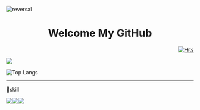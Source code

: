![reversal](https://capsule-render.vercel.app/api?type=slice&desc=dltpals222's%20github&rotate=8&descAlign=89&descAlignY=38&animation=fadeIn&color=auto&fontColor=ffffff)

  <h1 align="center">Welcome My GitHub</h1> 
  <div align="right">
    
  [![Hits](https://hits.seeyoufarm.com/api/count/incr/badge.svg?url=https%3A%2F%2Fgithub.com%2Fdltpals222%2Fhit-counter&count_bg=%2379C83D&title_bg=%23555555&icon=&icon_color=%23E7E7E7&title=hits&edge_flat=false)](https://hits.seeyoufarm.com)
</div>

[![](https://raw.githubusercontent.com/vn7n24fzkq/github-profile-summary-cards-example/master/profile-summary-card-output/vue/3-stats.svg)](https://github.com/vn7n24fzkq/github-profile-summary-cards)

![Top Langs](https://github-readme-stats.vercel.app/api/top-langs/?username=dltpals222&layout=compact)

---
📑skill 
<div style="display:flex; flex-direction:row;">
<img src="https://img.shields.io/badge/html5-E34F26?style=flat-square&logo=html5&logoColor=white"/>
<img src="https://img.shields.io/badge/css3-1572B6?style=flat-square&logo=css3&logoColor=white"/>
<img src="https://img.shields.io/badge/javascript-F7DF1E?style=flat-square&logo=javascript&logoColor=white"/>


</div>

<!-- <a href="https://github.com/dltpals222" target="_blank"><img src="https://img.shields.io/badge/뱃지레이블-333333?style=plastic&logo=github&logoColor=ede6e6"/></a> -->

<!--
**dltpals222/dltpals222** is a ✨ _special_ ✨ repository because its `README.md` (this file) appears on your GitHub profile.

Here are some ideas to get you started:

- 🔭 I’m currently working on ...
- 🌱 I’m currently learning ...
- 👯 I’m looking to collaborate on ...
- 🤔 I’m looking for help with ...
- 💬 Ask me about ...
- 📫 How to reach me: ...
- 😄 Pronouns: ...
- ⚡ Fun fact: ...
-->
